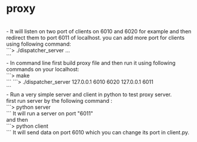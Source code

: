 # proxy
<br />
- It will listen on two port of clients on 6010 and 6020 for example and then redirect them to port 6011 of localhost. you can add more port for clients 		using following command:<br />
			```> ./dispatcher_server <local host ip> <local port1> <local port2> ... <local portN> <forward host ip> <forward port><br />```
<br />
- In command line first build proxy file and then run it using following commands on your localhost:<br />
			```> make<br />```
			```> ./dispatcher_server 127.0.0.1 6010 6020 127.0.0.1 6011<br />```
<br />
- Run a very simple server and client in python to test proxy server.<br />
	first run server by the following command :<br />
			```> python server<br />```
	It will run a server on port "6011"<br />
	and then <br />
			```> python client<br />```
	It will send data on port 6010 which you can change its port in client.py.<br />
